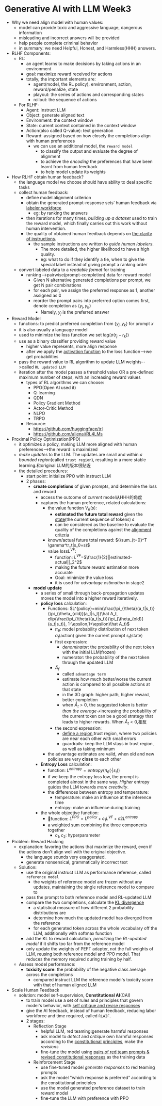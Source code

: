 # Generative AI with LLM Week3

- Why we need align model with human values:
  - model can provide toxic and aggressive language, dangerous information
  - misleading and incorrect answers will be provided
  - help people complete criminal behavior
  - in summary: we need Helpful, Honest, and Harmless(HHH) answers.
- RLHF Components:
  - RL:
    - an agent learns to make decisions by taking actions in an environment
    - goal: maximize reward received for actions
    - totally, the important elements are:
      - agent(model, the RL policy), environment, action, reward/penalize, state
      - playout: the series of actions and corresponding states
      - rollout: the sequence of actions
  - For RLHF:
    - Agent: Instruct LLM
    - Object: generate aligned text
    - Environment: the context window
    - State: current context contained in the context window
    - Action(also called Q-value): text generation
    - Reward: assigned based on how closely the completions align with human preferences
      - we can use an additional model, the `reward model`
        - to classify the output and evaluate the degree of alignment
        - to achieve the *encoding* the preferences that have been learnt from human feedback
        - to help model update its weights
- How RLHF obtain human feedback?
  - the language model we choose should have ability to deal specific tasks
  - collect human feedback:
    - define model alignment criterion
    - obtain the generated prompt-response sets' human feedback via <u>labeler workforce</u>
      - eg: by ranking the answers
    - then iterations for many times, *building up a dataset* used to train the reward model, which finally carries out this work without human intervention.
    - the quality of obtained human feedback depends on <u>the clarity of instructions</u>.
      - the sample instructions are written to *guide human labelers*. 
        - The more detailed, the higher likelihood to have a high quality.
        - eg: what to do if they identify a tie, when to give the special label instead of giving prompt a ranking order
  - convert labeled data to a *readable format* for training
    - ranking-->pairwise(prompt-completion) data for reward model
      - Given N alternative generated completions per prompt, we get N pair combinations
      - for each pair, we assign the preferred response as 1, another assigned as 0
      - reorder the prompt pairs into preferred option comes first, denote completion as {$y_j,y_k$}
        - Namely, $y_j$ is the preferred answer
- Reward Model
  - functions: to predict preferred completion from {$y_j,y_k$} for prompt $x$
  - it is also usually a language model
  - used to minimize the loss function we set $log(\sigma(r_j-r_k))$
  - use as a binary classifier providing reward value
    - higher value represents, more align response
    - after we apply the <u>activation function</u> to the loss function-->we get probabilities
  - pass the reward value to RL algorithm to update LLM weights-->called `RL updated LLM`
  - iteration after the model passes a threshold value OR a pre-defined maximum number of steps, with an increasing reward values
    - types of RL algorithms we can choose:
      - PPO(Open AI used it)
      - Q-learning
      - QDN
      - Policy Gradient Method
      - Actor-Critic Method
      - NLPO
      - TRPO
    - Resource:
      - <https://github.com/huggingface/trl>
      - <https://github.com/allenai/RL4LMs>
- Proximal Policy Optimization(PPO)
  - it optimizes a policy, making LLM more aligned with human preferences-->the reward is maximized
  - *make updates* to the LLM. The updates are small and within *a bounded region*(called `trust region`), resulting in a more stable learning.和original LLM的版本很贴近
  - the detailed procedures:
    - start point: initialize PPO with instruct LLM
    - 2 phases:
      - **create completions** of given prompts, and determine the loss and reward
        - access the outcome of *current* model从HHH的角度
        - captures the human preference, related calculations:
          - the value function $V_\theta(s)$:
            - **estimated the future total reward** given the <u>state</u>(the current sequence of tokens) $s$
            - can be considered as the baseline to evaluate the quality of the completions against the <u>alignment criteria</u>
          - known/actual future total reward: $(\sum_{t=0}^T \gamma^tr_t|s_0=s)$
          - value loss$L^{VF}$:
            - function: $L^{VF}$=$\frac{1}{2}||estimated-actual||_2^2$
            - making the future reward estimation more accurate
            - Goal: minimize the value loss
            - it is used for *advantage estimation* in stage2
      - **model update**
        - a series of small through back-propagation updates moves the model into a higher reward iteratively.
        - **policy loss** calculation:
          - Functions: $L^{policy}=min(\frac{\pi_{\theta}(a_t|s_t)}{\pi_{\theta_{old}}(a_t|s_t)}\hat A_t, clip(\frac{\pi_{\theta}(a_t|s_t)}{\pi_{\theta_{old}}(a_t|s_t)}, 1-\epsilon,1+\epsilon)\hat A_t)$
            - $\pi_\theta$: model probability distribution of next token $a_t$(action) given the current prompt $s_t$(state)
            - first expression: 
              - *denominator*: the probability of the next token with the initial LLM(frozen)
              - numerator: the probability of the next token through the updated LLM
            - $\hat A_t$:
              - called `advantage term`
              - estimate how much better/worse the current action is compared to all possible actions at that state
              - in the 3D graph: higher path, higher reward, better completion
              - when $\hat A_t>0$, the suggested token is *better than the average*→increasing the probability of the current token can be a good strategy that leads to higher rewards. When $\hat A_t<0$,相反
            - the second expression:
              - <u>define a region</u>,trust region, where two policies are near each other with small errors
              - guardrails: keep the LLM stays in trust region, as well as taking minimum
          - the advantage estimates are valid, when old and new policies are very **close** to each other
        - **Entropy Loss** calculation:
          - function: $L^{entropy}=entropy(\pi_{\theta}(·|s_t))$
          - if we keep the entropy loss low, the prompt is completed almost in the same way. *Higher* entropy guides the LLM towards *more creativity*.
          - the differences between entropy and temperature:
            - temperature: make an influence at the inference time
            - entropy: make an influence during training
        - the whole objective function:
          - 🌟function: $L^{PPO}=L^{policy}+c_1L^{VF}+c2L^{entropy}$
          - a weighted sum combining the three components together
            - $c_1, c_2$: hyperparameter
- Problem: Reward Hacking
  - explanation: favoring the actions that maximize the reward, even if the actions don't align well with the original objective.
    - the language sounds very exaggerated.
    - generate nonsensical, grammatically incorrect text
  - Solution:
    - use the original instruct LLM as performance reference, called `reference model`
      - the weights of reference model are frozen without any updates, maintaining the single reference model to compare to
    - pass the prompt to both reference model and RL-updated LLM
    - compare the two completions, calculate the <u>KL divergence</u>
      - a statistical measure of how different 2 probability distributions are
      - determine how much the updated model has diverged from the reference
      - for each generated token across the whole vocabulary off the LLM, additionally with softmax function
    - add the KL to reward calculation, *penalizing* the *RL-updated model* if it shifts too far from the reference model
    - only update the weights of PEFT adapter, not the full weights of LLM, reusing both reference model and PPO model. That reduces the memory required during training by half.
  - Assess model performance:
    - **toxicity score**: the probability of the negative class average across the completions
      - compared instruct LLM the reference model's toxicity score with that of human aligned LLM
- Scale Human Feedback
  - solution: model self-supervision, **Constitutional AI**(CAI)
    - to train model use a set of rules and principles that govern model's behavior, with <u>self critique and revise responses</u>
    - give the AI feedback, instead of human feedback, reducing labor workforce and time required, called `RLAIF`.
    - 2 stages:
      - Reflection Stage
        - helpful LLM, red teaming:generate harmful responses
        - ask model to *detect* and *critique* own harmful responses according to the <u>constitutional principles</u>, make the *revisions*
        - fine-tune the model using <u>pairs of red team prompts & revised constitutional responses</u> as the training data
      - Reinforcement Stage
        - use fine-tuned model *generate responses* to red teaming prompts
        - ask the model "which response is preferred" according to the constitutional principles
        - use the model generated preference dataset to train reward model
        - fine-tune the LLM with preference with PPO
